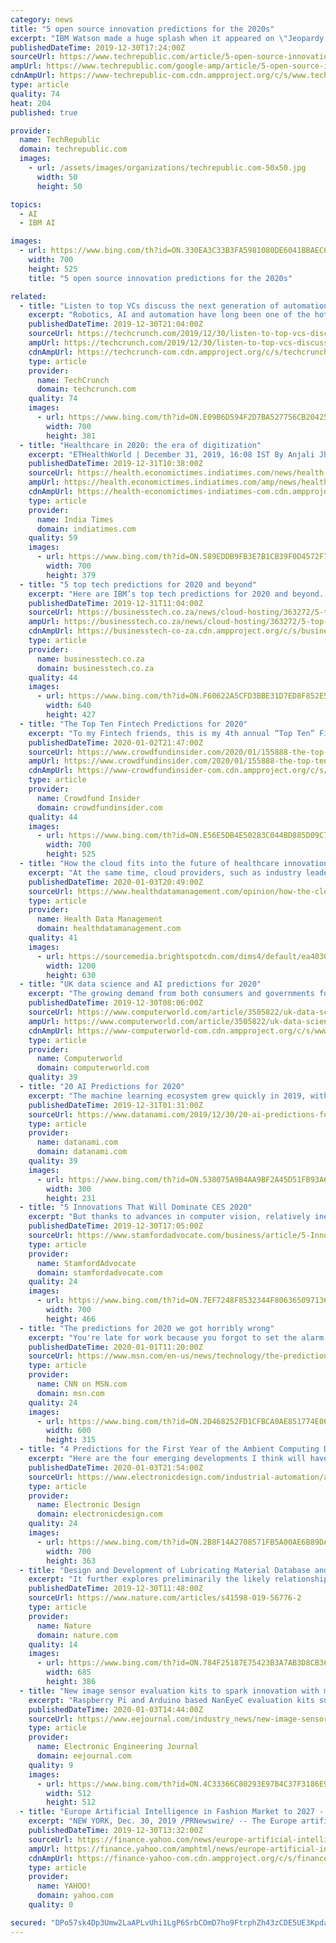```yaml
---
category: news
title: "5 open source innovation predictions for the 2020s"
excerpt: "IBM Watson made a huge splash when it appeared on \"Jeopardy!\" in 2011, bringing artificial intelligence into the mainstream. Now, Ferris noted, AI is part of our everyday lives and we interact with Siri and Alexa daily, talk with customer service chatbots regularly, use facial recognition to unlock our gadgets, and are nearing the advent of ..."
publishedDateTime: 2019-12-30T17:24:00Z
sourceUrl: https://www.techrepublic.com/article/5-open-source-innovation-predictions-for-the-2020s/
ampUrl: https://www.techrepublic.com/google-amp/article/5-open-source-innovation-predictions-for-the-2020s/
cdnAmpUrl: https://www-techrepublic-com.cdn.ampproject.org/c/s/www.techrepublic.com/google-amp/article/5-open-source-innovation-predictions-for-the-2020s/
type: article
quality: 74
heat: 204
published: true

provider:
  name: TechRepublic
  domain: techrepublic.com
  images:
    - url: /assets/images/organizations/techrepublic.com-50x50.jpg
      width: 50
      height: 50

topics:
  - AI
  - IBM AI

images:
  - url: https://www.bing.com/th?id=ON.330EA3C33B3FA5981080DE6041BBAEC6
    width: 700
    height: 525
    title: "5 open source innovation predictions for the 2020s"

related:
  - title: "Listen to top VCs discuss the next generation of automation startups at TC Sessions: Robotics+AI"
    excerpt: "Robotics, AI and automation have long been one of the hottest categories for tech investments. After years and decades of talk, however, those big payouts are starting to payoff. Robotics are beginning to dominate nearly every aspect of work, from warehouse fulfillment, to agriculture to retail and construction. Our annual TC Sessions ..."
    publishedDateTime: 2019-12-30T21:04:00Z
    sourceUrl: https://techcrunch.com/2019/12/30/listen-to-top-vcs-discuss-the-next-generation-of-automation-startups-at-tc-sessions-roboticsai/
    ampUrl: https://techcrunch.com/2019/12/30/listen-to-top-vcs-discuss-the-next-generation-of-automation-startups-at-tc-sessions-roboticsai/amp/
    cdnAmpUrl: https://techcrunch-com.cdn.ampproject.org/c/s/techcrunch.com/2019/12/30/listen-to-top-vcs-discuss-the-next-generation-of-automation-startups-at-tc-sessions-roboticsai/amp/
    type: article
    provider:
      name: TechCrunch
      domain: techcrunch.com
    quality: 74
    images:
      - url: https://www.bing.com/th?id=ON.E09B6D594F2D7BA527756CB20425CB42
        width: 700
        height: 381
  - title: "Healthcare in 2020: the era of digitization"
    excerpt: "ETHealthWorld | December 31, 2019, 16:08 IST By Anjali Jha The Year 2019 has seen the influx of Artificial Intelligence, Telemedicine ... With the introduction of schemes like Modicare and Ayushman Bharat Yojna, healthcare is expecting more numbers of initiatives and development in the upcoming year. It all aims toward the acceleration in ..."
    publishedDateTime: 2019-12-31T10:38:00Z
    sourceUrl: https://health.economictimes.indiatimes.com/news/health-it/healthcare-in-2020-the-era-of-digitization/73045907
    ampUrl: https://health.economictimes.indiatimes.com/amp/news/health-it/healthcare-in-2020-the-era-of-digitization/73045907
    cdnAmpUrl: https://health-economictimes-indiatimes-com.cdn.ampproject.org/c/s/health.economictimes.indiatimes.com/amp/news/health-it/healthcare-in-2020-the-era-of-digitization/73045907
    type: article
    provider:
      name: India Times
      domain: indiatimes.com
    quality: 59
    images:
      - url: https://www.bing.com/th?id=ON.589EDDB9FB3E7B1CB39F0D4572F786B1
        width: 700
        height: 379
  - title: "5 top tech predictions for 2020 and beyond"
    excerpt: "Here are IBM’s top tech predictions for 2020 and beyond. 1. Meet Your Co-Workers. Their Initials Are A.I. Recent research on the future of work, from the MIT-IBM Watson AI Lab, shows that AI will increasingly help us with tasks that can be automated, such as scheduling. But it will have a less direct impact on jobs that require human skills ..."
    publishedDateTime: 2019-12-31T11:04:00Z
    sourceUrl: https://businesstech.co.za/news/cloud-hosting/363272/5-top-tech-predictions-for-2020-and-beyond/
    ampUrl: https://businesstech.co.za/news/cloud-hosting/363272/5-top-tech-predictions-for-2020-and-beyond/amp/
    cdnAmpUrl: https://businesstech-co-za.cdn.ampproject.org/c/s/businesstech.co.za/news/cloud-hosting/363272/5-top-tech-predictions-for-2020-and-beyond/amp/
    type: article
    provider:
      name: businesstech.co.za
      domain: businesstech.co.za
    quality: 44
    images:
      - url: https://www.bing.com/th?id=ON.F60622A5CFD3BBE31D7ED8F852E5B8F6
        width: 640
        height: 427
  - title: "The Top Ten Fintech Predictions for 2020"
    excerpt: "To my Fintech friends, this is my 4th annual “Top Ten” Fintech prediction ... A.I. Everywhere (True). This is scarily true. Elon Musk said AI is humanity’s biggest existential threat. We are now seeing A.I. used in health care, our criminal justice system and more. The inherent biases in these trained models will become a deathward ..."
    publishedDateTime: 2020-01-02T21:47:00Z
    sourceUrl: https://www.crowdfundinsider.com/2020/01/155888-the-top-ten-fintech-predictions-for-2020/
    ampUrl: https://www.crowdfundinsider.com/2020/01/155888-the-top-ten-fintech-predictions-for-2020/amp/
    cdnAmpUrl: https://www-crowdfundinsider-com.cdn.ampproject.org/c/s/www.crowdfundinsider.com/2020/01/155888-the-top-ten-fintech-predictions-for-2020/amp/
    type: article
    provider:
      name: Crowdfund Insider
      domain: crowdfundinsider.com
    quality: 44
    images:
      - url: https://www.bing.com/th?id=ON.E56E5DB4E50283C044BD885D09C73150
        width: 700
        height: 525
  - title: "How the cloud fits into the future of healthcare innovation"
    excerpt: "At the same time, cloud providers, such as industry leader Amazon Web Services (AWS), continue to invest in industry-specific infrastructure ... push us to think like for-profit companies and embrace innovations such as machine learning, artificial intelligence, augmented reality, and others. This is the future of healthcare."
    publishedDateTime: 2020-01-03T20:49:00Z
    sourceUrl: https://www.healthdatamanagement.com/opinion/how-the-cloud-fits-into-the-future-of-healthcare-innovation
    type: article
    provider:
      name: Health Data Management
      domain: healthdatamanagement.com
    quality: 41
    images:
      - url: https://sourcemedia.brightspotcdn.com/dims4/default/ea40303/2147483647/strip/true/crop/1600x840+0+30/resize/1200x630!/quality/90/?url=https%3A%2F%2Fsourcemedia.brightspotcdn.com%2Fc3%2F68%2Fa7382d1144bb873148b05dd34d27%2Fhealth-data-management-social-share-image.png
        width: 1200
        height: 630
  - title: "UK data science and AI predictions for 2020"
    excerpt: "The growing demand from both consumers and governments for greater scrutiny of AI and data-driven technologies leads Genpact chief digital officer Sanjay Srivastava to predict the rise of digital ethics officers. \"These officers will be responsible for implementing ethical frameworks to make appropriate decisions about the use of new ..."
    publishedDateTime: 2019-12-30T08:06:00Z
    sourceUrl: https://www.computerworld.com/article/3505822/uk-data-science-and-ai-predictions-for-2020.html
    ampUrl: https://www.computerworld.com/article/3505822/uk-data-science-and-ai-predictions-for-2020.amp.html
    cdnAmpUrl: https://www-computerworld-com.cdn.ampproject.org/c/s/www.computerworld.com/article/3505822/uk-data-science-and-ai-predictions-for-2020.amp.html
    type: article
    provider:
      name: Computerworld
      domain: computerworld.com
    quality: 39
  - title: "20 AI Predictions for 2020"
    excerpt: "The machine learning ecosystem grew quickly in 2019, with an abundance of tools to help data scientists create AI applications. In 2020, we’ll see AIOps grow to help manage this tooling explosion, predicts Wilson Pang, CTO of Appen. “Large companies, like AWS, GCP, and Microsoft Azure already have good tools to support AIOps, but many ..."
    publishedDateTime: 2019-12-31T01:31:00Z
    sourceUrl: https://www.datanami.com/2019/12/30/20-ai-predictions-for-2020/
    type: article
    provider:
      name: datanami.com
      domain: datanami.com
    quality: 39
    images:
      - url: https://www.bing.com/th?id=ON.538075A9B4AA9BF2A45D51FB93A6DE57
        width: 300
        height: 231
  - title: "5 Innovations That Will Dominate CES 2020"
    excerpt: "But thanks to advances in computer vision, relatively inexpensive devices are now able to gauge health from afar. Earlier this year, researchers at the Massachusetts Institute of Technology’s IBM Watson AI Lab configured computer vision models to run on low-power devices. Thanks in part to that research, the health monitors shown at CES 2020 ..."
    publishedDateTime: 2019-12-30T17:05:00Z
    sourceUrl: https://www.stamfordadvocate.com/business/article/5-Innovations-That-Will-Dominate-CES-2020-14939244.php
    type: article
    provider:
      name: StamfordAdvocate
      domain: stamfordadvocate.com
    quality: 24
    images:
      - url: https://www.bing.com/th?id=ON.7EF7248F8532344F8063650971365353
        width: 700
        height: 466
  - title: "The predictions for 2020 we got horribly wrong"
    excerpt: "You're late for work because you forgot to set the alarm clock embedded in your forearm. Rushing out of bed, you give your family members, located thousands of miles away, a quick virtual hug, and hop into the car -- ordering your ape chauffeur to step on it."
    publishedDateTime: 2020-01-01T11:20:00Z
    sourceUrl: https://www.msn.com/en-us/news/technology/the-predictions-for-2020-we-got-horribly-wrong/ar-BBYw4g7?li=BBnbfcL
    type: article
    provider:
      name: CNN on MSN.com
      domain: msn.com
    quality: 24
    images:
      - url: https://www.bing.com/th?id=ON.2D468252FD1CFBCA0AE851774E06041A
        width: 600
        height: 315
  - title: "4 Predictions for the First Year of the Ambient Computing Decade"
    excerpt: "Here are the four emerging developments I think will have the biggest impact: 1. Edge processors with artificial-intelligence engines Putting processors with powerful neural-network compute accelerators in smart speakers, smart displays, security cameras, and other Internet of Things (IoT) devices will make them faster, more reliable ..."
    publishedDateTime: 2020-01-03T21:54:00Z
    sourceUrl: https://www.electronicdesign.com/industrial-automation/article/21119718/4-predictions-for-the-first-year-of-the-ambient-computing-decade
    type: article
    provider:
      name: Electronic Design
      domain: electronicdesign.com
    quality: 24
    images:
      - url: https://www.bing.com/th?id=ON.2B8F14A2708571FB5A00AE6B89DA69A0
        width: 700
        height: 363
  - title: "Design and Development of Lubricating Material Database and Research on Performance Prediction Method of Machine Learning"
    excerpt: "It further explores preliminarily the likely relationship between calculated physical parameters of lubricating oil and its respectively tribological and anti-oxidative performance as predicted by lubricant machine learning model. Success of the method facilitates in instructing the obtainment of optimal design, preparation and application for ..."
    publishedDateTime: 2019-12-30T11:48:00Z
    sourceUrl: https://www.nature.com/articles/s41598-019-56776-2
    type: article
    provider:
      name: Nature
      domain: nature.com
    quality: 14
    images:
      - url: https://www.bing.com/th?id=ON.784F25187E75423B3A7AB3D8CB36DB56
        width: 685
        height: 386
  - title: "New image sensor evaluation kits to spark innovation with miniature cameras in consumer applications"
    excerpt: "Raspberry Pi and Arduino based NanEyeC evaluation kits support implementation of eye tracking, presence detection and object recognition in products such as virtual reality headsets, smart lighting and Home and Building Automation Premstaetten, Austria (December 19, 2019) — ams (SIX: AMS), a leading worldwide supplier of high-performance ..."
    publishedDateTime: 2020-01-03T14:44:00Z
    sourceUrl: https://www.eejournal.com/industry_news/new-image-sensor-evaluation-kits-to-spark-innovation-with-miniature-cameras-in-consumer-applications/
    type: article
    provider:
      name: Electronic Engineering Journal
      domain: eejournal.com
    quality: 9
    images:
      - url: https://www.bing.com/th?id=ON.4C33366C80293E97B4C37F3186E9A535
        width: 512
        height: 512
  - title: "Europe Artificial Intelligence in Fashion Market to 2027 - Regional Analysis and Forecasts by Offerings; Deployment; Application; End-User Industry"
    excerpt: "NEW YORK, Dec. 30, 2019 /PRNewswire/ -- The Europe artificial intelligence in fashion market accounted for US$ 69.2 Mn in 2018 and is expected to grow at a CAGR of 34.0% over the forecast period 2019-2027, to account for US$ 933.9 Mn in 2027. Availability of massive amount of data due to increasing proliferation of digital services such as ..."
    publishedDateTime: 2019-12-30T13:32:00Z
    sourceUrl: https://finance.yahoo.com/news/europe-artificial-intelligence-fashion-market-132000522.html
    ampUrl: https://finance.yahoo.com/amphtml/news/europe-artificial-intelligence-fashion-market-132000522.html
    cdnAmpUrl: https://finance-yahoo-com.cdn.ampproject.org/c/s/finance.yahoo.com/amphtml/news/europe-artificial-intelligence-fashion-market-132000522.html
    type: article
    provider:
      name: YAHOO!
      domain: yahoo.com
    quality: 0

secured: "DPo57sk4Dp3Umw2LaAPLvUhi1LgP6SrbCOmD7ho9FtrphZh43zCDE5UE3KpdadWhAQpBUGqaWgIwUtIVLtsA830qDcI0g2V3eJ08VolmnWSmAlfsdhZxmNJaPaKawcv+FQklqIhugPvMwT1uZJIwtxV+b5nbEAwAEDbei9Ca48iRqzBJUDcQSNPSmAPSD++ILAR9kYBrCIocFPVd93s95nu+DdLb/eBECbE9DrrulGzfoOOSiQ6zBWBSeXfKlwG4z6c3o6+4nGP6vk780LrmUg==;3XEVMiGzC2JFuDYvB84+dw=="
---
```



